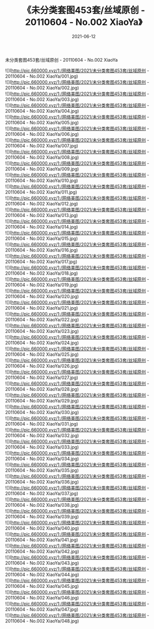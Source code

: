 ﻿---
layout: post
title:  《未分类套图453套/丝域原创 - 20110604 - No.002 XiaoYa》
date:   2021-06-12
img: http://pic.660000.xyz/1:/网络美图/2021/未分类套图453套/丝域原创 - 20110604 - No.002 XiaoYa/000.jpg
categories: [美女, 清纯, 唯美]
---

未分类套图453套/丝域原创 - 20110604 - No.002 XiaoYa

 ![](http://pic.660000.xyz/1:/网络美图/2021/未分类套图453套/丝域原创 - 20110604 - No.002 XiaoYa/001.jpg) <br>![](http://pic.660000.xyz/1:/网络美图/2021/未分类套图453套/丝域原创 - 20110604 - No.002 XiaoYa/002.jpg) <br>![](http://pic.660000.xyz/1:/网络美图/2021/未分类套图453套/丝域原创 - 20110604 - No.002 XiaoYa/003.jpg) <br>![](http://pic.660000.xyz/1:/网络美图/2021/未分类套图453套/丝域原创 - 20110604 - No.002 XiaoYa/004.jpg) <br>![](http://pic.660000.xyz/1:/网络美图/2021/未分类套图453套/丝域原创 - 20110604 - No.002 XiaoYa/005.jpg) <br>![](http://pic.660000.xyz/1:/网络美图/2021/未分类套图453套/丝域原创 - 20110604 - No.002 XiaoYa/006.jpg) <br>![](http://pic.660000.xyz/1:/网络美图/2021/未分类套图453套/丝域原创 - 20110604 - No.002 XiaoYa/007.jpg) <br>![](http://pic.660000.xyz/1:/网络美图/2021/未分类套图453套/丝域原创 - 20110604 - No.002 XiaoYa/008.jpg) <br>![](http://pic.660000.xyz/1:/网络美图/2021/未分类套图453套/丝域原创 - 20110604 - No.002 XiaoYa/009.jpg) <br>![](http://pic.660000.xyz/1:/网络美图/2021/未分类套图453套/丝域原创 - 20110604 - No.002 XiaoYa/010.jpg) <br>![](http://pic.660000.xyz/1:/网络美图/2021/未分类套图453套/丝域原创 - 20110604 - No.002 XiaoYa/011.jpg) <br>![](http://pic.660000.xyz/1:/网络美图/2021/未分类套图453套/丝域原创 - 20110604 - No.002 XiaoYa/012.jpg) <br>![](http://pic.660000.xyz/1:/网络美图/2021/未分类套图453套/丝域原创 - 20110604 - No.002 XiaoYa/013.jpg) <br>![](http://pic.660000.xyz/1:/网络美图/2021/未分类套图453套/丝域原创 - 20110604 - No.002 XiaoYa/014.jpg) <br>![](http://pic.660000.xyz/1:/网络美图/2021/未分类套图453套/丝域原创 - 20110604 - No.002 XiaoYa/015.jpg) <br>![](http://pic.660000.xyz/1:/网络美图/2021/未分类套图453套/丝域原创 - 20110604 - No.002 XiaoYa/016.jpg) <br>![](http://pic.660000.xyz/1:/网络美图/2021/未分类套图453套/丝域原创 - 20110604 - No.002 XiaoYa/017.jpg) <br>![](http://pic.660000.xyz/1:/网络美图/2021/未分类套图453套/丝域原创 - 20110604 - No.002 XiaoYa/018.jpg) <br>![](http://pic.660000.xyz/1:/网络美图/2021/未分类套图453套/丝域原创 - 20110604 - No.002 XiaoYa/019.jpg) <br>![](http://pic.660000.xyz/1:/网络美图/2021/未分类套图453套/丝域原创 - 20110604 - No.002 XiaoYa/020.jpg) <br>![](http://pic.660000.xyz/1:/网络美图/2021/未分类套图453套/丝域原创 - 20110604 - No.002 XiaoYa/021.jpg) <br>![](http://pic.660000.xyz/1:/网络美图/2021/未分类套图453套/丝域原创 - 20110604 - No.002 XiaoYa/022.jpg) <br>![](http://pic.660000.xyz/1:/网络美图/2021/未分类套图453套/丝域原创 - 20110604 - No.002 XiaoYa/023.jpg) <br>![](http://pic.660000.xyz/1:/网络美图/2021/未分类套图453套/丝域原创 - 20110604 - No.002 XiaoYa/024.jpg) <br>![](http://pic.660000.xyz/1:/网络美图/2021/未分类套图453套/丝域原创 - 20110604 - No.002 XiaoYa/025.jpg) <br>![](http://pic.660000.xyz/1:/网络美图/2021/未分类套图453套/丝域原创 - 20110604 - No.002 XiaoYa/026.jpg) <br>![](http://pic.660000.xyz/1:/网络美图/2021/未分类套图453套/丝域原创 - 20110604 - No.002 XiaoYa/027.jpg) <br>![](http://pic.660000.xyz/1:/网络美图/2021/未分类套图453套/丝域原创 - 20110604 - No.002 XiaoYa/028.jpg) <br>![](http://pic.660000.xyz/1:/网络美图/2021/未分类套图453套/丝域原创 - 20110604 - No.002 XiaoYa/029.jpg) <br>![](http://pic.660000.xyz/1:/网络美图/2021/未分类套图453套/丝域原创 - 20110604 - No.002 XiaoYa/030.jpg) <br>![](http://pic.660000.xyz/1:/网络美图/2021/未分类套图453套/丝域原创 - 20110604 - No.002 XiaoYa/031.jpg) <br>![](http://pic.660000.xyz/1:/网络美图/2021/未分类套图453套/丝域原创 - 20110604 - No.002 XiaoYa/032.jpg) <br>![](http://pic.660000.xyz/1:/网络美图/2021/未分类套图453套/丝域原创 - 20110604 - No.002 XiaoYa/033.jpg) <br>![](http://pic.660000.xyz/1:/网络美图/2021/未分类套图453套/丝域原创 - 20110604 - No.002 XiaoYa/034.jpg) <br>![](http://pic.660000.xyz/1:/网络美图/2021/未分类套图453套/丝域原创 - 20110604 - No.002 XiaoYa/035.jpg) <br>![](http://pic.660000.xyz/1:/网络美图/2021/未分类套图453套/丝域原创 - 20110604 - No.002 XiaoYa/036.jpg) <br>![](http://pic.660000.xyz/1:/网络美图/2021/未分类套图453套/丝域原创 - 20110604 - No.002 XiaoYa/037.jpg) <br>![](http://pic.660000.xyz/1:/网络美图/2021/未分类套图453套/丝域原创 - 20110604 - No.002 XiaoYa/038.jpg) <br>![](http://pic.660000.xyz/1:/网络美图/2021/未分类套图453套/丝域原创 - 20110604 - No.002 XiaoYa/039.jpg) <br>![](http://pic.660000.xyz/1:/网络美图/2021/未分类套图453套/丝域原创 - 20110604 - No.002 XiaoYa/040.jpg) <br>![](http://pic.660000.xyz/1:/网络美图/2021/未分类套图453套/丝域原创 - 20110604 - No.002 XiaoYa/041.jpg) <br>![](http://pic.660000.xyz/1:/网络美图/2021/未分类套图453套/丝域原创 - 20110604 - No.002 XiaoYa/042.jpg) <br>![](http://pic.660000.xyz/1:/网络美图/2021/未分类套图453套/丝域原创 - 20110604 - No.002 XiaoYa/043.jpg) <br>![](http://pic.660000.xyz/1:/网络美图/2021/未分类套图453套/丝域原创 - 20110604 - No.002 XiaoYa/044.jpg) <br>![](http://pic.660000.xyz/1:/网络美图/2021/未分类套图453套/丝域原创 - 20110604 - No.002 XiaoYa/045.jpg) <br>![](http://pic.660000.xyz/1:/网络美图/2021/未分类套图453套/丝域原创 - 20110604 - No.002 XiaoYa/046.jpg) <br>![](http://pic.660000.xyz/1:/网络美图/2021/未分类套图453套/丝域原创 - 20110604 - No.002 XiaoYa/047.jpg) <br>![](http://pic.660000.xyz/1:/网络美图/2021/未分类套图453套/丝域原创 - 20110604 - No.002 XiaoYa/048.jpg) <br>